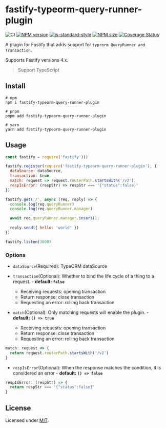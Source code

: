 # fastify-typeorm-query-runner-plugin

![CI](https://github.com/BlackHole1/fastify-typeorm-query-runner-plugin/workflows/CI/badge.svg)
[![NPM version](https://img.shields.io/npm/v/fastify-typeorm-query-runner-plugin.svg?style=flat)](https://www.npmjs.com/package/fastify-typeorm-query-runner-plugin)
[![js-standard-style](https://img.shields.io/badge/code%20style-standard-brightgreen.svg?style=flat)](https://standardjs.com/)
[![NPM size](https://img.shields.io/bundlephobia/min/fastify-typeorm-query-runner-plugin)](https://www.npmjs.com/package/fastify-typeorm-query-runner-plugin)
[![Coverage Status](https://coveralls.io/repos/github/BlackHole1/fastify-typeorm-query-runner-plugin/badge.svg?branch=main)](https://coveralls.io/github/BlackHole1/fastify-typeorm-query-runner-plugin?branch=main)

A plugin for Fastify that adds support for `typrorm QueryRunner and Transaction`.

Supports Fastify versions 4.x.

> Support TypeScript

## Install

```shell
# npm
npm i fastify-typeorm-query-runner-plugin

# pnpm
pnpm add fastify-typeorm-query-runner-plugin

# yarn
yarn add fastify-typeorm-query-runner-plugin
```

## Usage

```JavaScript
const fastify = require('fastify')()

fastify.register(require('fastify-typeorm-query-runner-plugin'), {
  dataSource: dataSource,
  transaction: true,
  match: request => request.routerPath.startsWith('/v2'),
  respIsError: (respStr) => respStr === '{"status":false}'
})

fastify.get('/', async (req, reply) => {
  console.log(req.queryRunner)
  console.log(req.queryRunner.manager)

  await req.queryRunner.manager.insert();
  
  reply.send({ hello: 'world' })
})

fastify.listen(3000)
```

### Options

* `dataSource`(Required): TypeORM dataSource

* `transaction`(Optional): Whether to bind the life cycle of a thing to a request. - **default: `false`**
  - Receiving requests: opening transaction
  - Return response: close transaction
  - Requesting an error: rolling back transaction

* `match`(Optional): Only matching requests will enable the plugin. - **default: `() => true`**
  - Receiving requests: opening transaction
  - Return response: close transaction
  - Requesting an error: rolling back transaction
```javascript
match: request => {
  return request.routerPath.startsWith('/v2')
}
```

* `respIsError`(Optional): When the response matches the condition, it is considered an error - **default: `() => false`**
```javascript
respIsError: (respStr) => {
  return respStr === '{"status":false}'
}
```

## License

Licensed under [MIT](./LICENSE).
